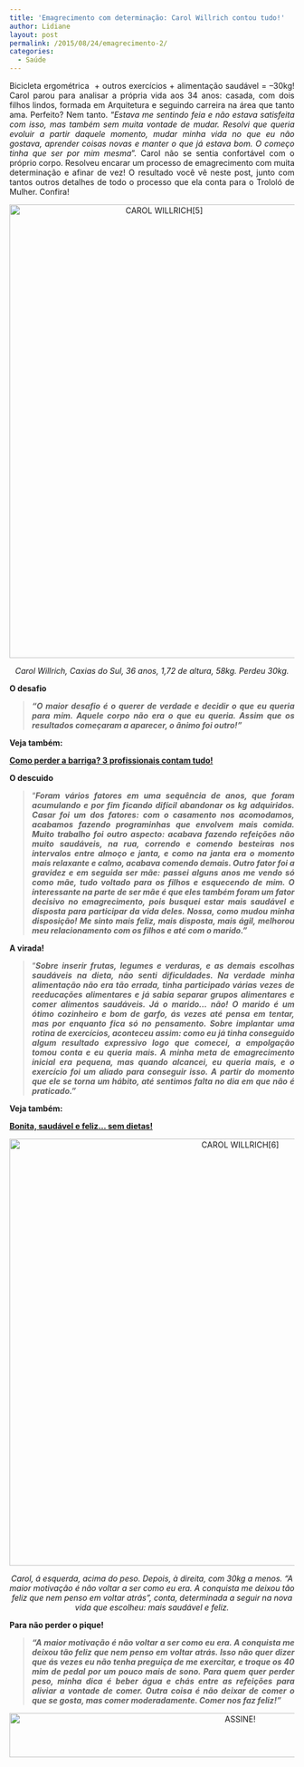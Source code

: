 ```yaml
---
title: 'Emagrecimento com determinação: Carol Willrich contou tudo!'
author: Lidiane
layout: post
permalink: /2015/08/24/emagrecimento-2/
categories:
  - Saúde
---
```

<p align="justify">
  Bicicleta ergométrica  + outros exercícios + alimentação saudável = –30kg! Carol parou para analisar a própria vida aos 34 anos: casada, com dois filhos lindos, formada em Arquitetura e seguindo carreira na área que tanto ama. Perfeito? Nem tanto. “<em>Estava me sentindo feia e não estava satisfeita com isso, mas também sem muita vontade de mudar. Resolvi que queria evoluir a partir daquele momento, mudar minha vida no que eu não gostava, aprender coisas novas e manter o que já estava bom. O começo tinha que ser por mim mesma</em>”. Carol não se sentia confortável com o próprio corpo. Resolveu encarar um processo de emagrecimento com muita determinação e afinar de vez! O resultado você vê neste post, junto com tantos outros detalhes de todo o processo que ela conta para o Trololó de Mulher. Confira!
</p>

<p align="center">
  <a href="https://www.trololodemulher.com.br/2015/08/CAROL-WILLRICH5.jpg"><img class="alignnone size-full wp-image-11351" src="https://www.trololodemulher.com.br/2015/08/CAROL-WILLRICH5.jpg" alt="CAROL WILLRICH[5]" width="531" height="800" /></a>
</p>

<p align="center">
  <em>Carol Willrich, Caxias do Sul, 36 anos, 1,72 de altura, 58kg. Perdeu 30kg.</em>
</p>

<p align="justify">
  <strong>O desafio</strong>
</p>

> <p align="justify">
>   <strong><em>“O maior desafio é o querer de verdade e decidir o que eu queria para mim. Aquele corpo não era o que eu queria. Assim que os resultados começaram a aparecer, o ânimo foi outro!”</em></strong>
> </p>

<p align="justify">
  <strong>Veja também:</strong>
</p>

<p align="justify">
  <a href="http://www.trololodemulher.com.br/2015/07/27/como-perder-a-barriga/" target="_blank" rel="noopener noreferrer"><strong>Como perder a barriga? 3 profissionais contam tudo!</strong></a>
</p>

<p align="justify">
  <strong>O descuido</strong>
</p>

> <p align="justify">
>   “<strong><em>Foram vários fatores em uma sequência de anos, que foram acumulando e por fim ficando difícil abandonar os kg adquiridos. Casar foi um dos fatores: com o casamento nos acomodamos, acabamos fazendo programinhas que envolvem mais comida. Muito trabalho foi outro aspecto: acabava fazendo refeições não muito saudáveis, na rua, correndo e comendo besteiras nos intervalos entre almoço e janta, e como na janta era o momento mais relaxante e calmo, acabava comendo demais. Outro fator foi a gravidez e em seguida ser mãe: passei alguns anos me vendo só como mãe, tudo voltado para os filhos e esquecendo de mim. O interessante na parte de ser mãe é que eles também foram um fator decisivo no emagrecimento, pois busquei estar mais saudável e disposta para participar da vida deles. Nossa, como mudou minha disposição! Me sinto mais feliz, mais disposta, mais ágil, melhorou meu relacionamento com os filhos e até com o marido.”</em></strong>
> </p>

<p align="justify">
  <strong>A virada!</strong>
</p>

> <p align="justify">
>   “<strong><em>Sobre inserir frutas, legumes e verduras, e as demais escolhas saudáveis na dieta, não senti dificuldades. Na verdade minha alimentação não era tão errada, tinha participado várias vezes de reeducações alimentares e já sabia separar grupos alimentares e comer alimentos saudáveis. Já o marido… n<span style="background-color: #ffffff;">ão! O marido é um ótimo cozinheiro e bom de garfo, ás vezes até pensa em tentar, mas por enquanto fica só no pensamento. Sobre implantar uma rotina de exercícios, aconteceu assim: como eu já tinha conseguido algum resultado expressivo logo que comecei, a empolgação tomou conta e eu queria mais. A minha meta de emagrecimento inicial era pequena, mas quando alcancei, eu queria mais, e o exercício foi um aliado para conseguir isso. A partir do momento que ele se torna um hábito, até sentimos falta no dia em que não é praticado.”</span></em></strong>
> </p>

<p align="justify">
  <strong>Veja também:</strong>
</p>

<p align="justify">
  <a href="http://www.trololodemulher.com.br/2015/05/12/bonita-sem-dietas/" target="_blank" rel="noopener noreferrer"><strong>Bonita, saudável e feliz… sem dietas!</strong></a>
</p>

<p align="center">
  <a href="https://www.trololodemulher.com.br/2015/08/CAROL-WILLRICH6.jpg"><img class="alignnone size-full wp-image-11354" src="https://www.trololodemulher.com.br/2015/08/CAROL-WILLRICH6.jpg" alt="CAROL WILLRICH[6]" width="800" height="753" /></a>
</p>

<p align="center">
  <em>Carol, á esquerda, acima do peso. Depois, à direita, com 30kg a menos. “A maior motivação é não voltar a ser como eu era. A conquista me deixou tão feliz que nem penso em voltar atrás”, conta, determinada a seguir na nova vida que escolheu: mais saudável e feliz.</em>
</p>

<p align="justify">
  <strong>Para não perder o pique!</strong>
</p>

> <p align="justify">
>   <strong><em>“A maior motivação é não voltar a ser como eu era. A conquista me deixou tão feliz que nem penso em voltar atrás. Isso não quer dizer que ás vezes eu não tenha preguiça de me exercitar, e troque os 40 mim de pedal por um pouco mais de sono. Para quem quer perder peso, minha dica é beber água e chás entre as refeições para aliviar a vontade de comer. Outra coisa é não deixar de comer o que se gosta, mas comer moderadamente. Comer nos faz feliz!”</em></strong>
> </p>

<p align="center">
  <a href="http://feedburner.google.com/fb/a/mailverify?uri=blogBichaFemea&loc=en_US" target="_blank" rel="noopener noreferrer"><img class="alignnone size-full wp-image-10439" src="https://www.trololodemulher.com.br/2014/09/ASSINE.png" alt="ASSINE!" width="800" height="78" /></a>
</p>

<p align="justify">